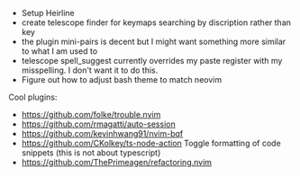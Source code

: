 - Setup Heirline
- create telescope finder for keymaps searching by discription rather than key
- the plugin mini-pairs is decent but I might want something more similar to what I am used to
- telescope spell_suggest currently overrides my paste register with my misspelling. I don't want it to do this.
- Figure out how to adjust bash theme to match neovim


Cool plugins:
- https://github.com/folke/trouble.nvim
- https://github.com/rmagatti/auto-session
- https://github.com/kevinhwang91/nvim-bqf
- https://github.com/CKolkey/ts-node-action Toggle formatting of code snippets (this is not about typescript) 
- https://github.com/ThePrimeagen/refactoring.nvim 
